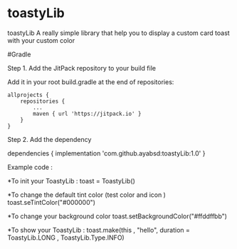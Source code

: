 # toastyLib

toastyLib
A really simple library that help you to display a custom  card toast with your custom color

#Gradle

Step 1. Add the JitPack repository to your build file

Add it in your root build.gradle at the end of repositories:

	allprojects {
		repositories {
			...
			maven { url 'https://jitpack.io' }
		}
	}
  
Step 2. Add the dependency
  
  dependencies {
    implementation 'com.github.ayabsd:toastyLib:1.0'
}


Example code : 

 *To init your ToastyLib : 
 toast = ToastyLib()
 
 *To change the default tint color (test color  and icon )
 toast.seTintColor("#000000")
 
 *To change your background color 
 toast.setBackgroundColor("#ffddffbb")
 
 *To show your ToastyLib : 
 toast.make(this , "hello", duration = ToastyLib.LONG , ToastyLib.Type.INFO)

 

